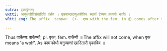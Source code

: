 ```yaml
---
sutra: वृकाट्टेण्यण्
vRtti: आयुधजीविसंघादिति वर्त्तते । वृकशब्दादायुधजीविनः स्वार्थे टेण्यण् प्रत्ययो भवति ॥
vRtti_eng: The affix _tenyan_ (+-  एण्य with the fem. in ई) comes after the word _Vrika_, a class of persons living by trade of arms.

---
```

Thus वार्केण्यः वार्केण्यौ, pl. वृका, fem. वार्केणी ॥ The affix will not come, when वृक means 'a wolf'. As कामक्रोधौ मनुष्याणां खादितारौ वृकाविव ॥
